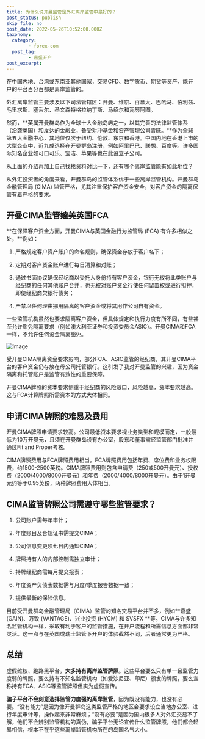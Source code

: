```yaml
---
title: 为什么说开曼监管是外汇离岸监管中最好的？
post_status: publish
skip_file: no
post_date: 2022-05-26T10:52:00.000Z
taxonomy:
  category:
        - forex-com
  post_tag:
        - 嘉盛开户
post_excerpt: 
---
```

在中国内地、台湾或东南亚其他国家，交易CFD、数字货币、期货等资产，能开户的平台百分百都是离岸监管的。

外汇离岸监管主要涉及以下司法管辖区：开曼、维京、百慕大、巴哈马、伯利兹、毛里求斯、塞舌尔、圣文森特格拉纳丁斯、马绍尔和瓦努阿图。

然而，**英属开曼群岛作为全球十大金融岛屿之一，以其完善的法律监管体系（沿袭英国）和发达的金融业，备受对冲基金和资产管理公司青睐。**作为全球第五大金融中心，其地位仅次于纽约、伦敦、东京和香港。中国内地在香港上市的大型企业中，近九成选择在开曼群岛注册，例如阿里巴巴、联想、百度等。许多国际知名企业如可口可乐、宝洁、苹果等也在此设立子公司。

从上面的介绍再加上自己找找资料对比一下，还有哪个离岸监管能有如此地位？

从外汇投资者的角度来看，开曼群岛的监管体系优于一些离岸监管机构。开曼群岛金融管理局 (CIMA) 监管严格，尤其注重保护客户资金安全，对客户资金的隔离保管有着严格的要求。

## 开曼CIMA监管媲美英国FCA

**在保障客户资金方面，开曼CIMA与英国金融行为监管局 (FCA) 有许多相似之处，**例如：

1. 严格规定客户资产账户的命名规则，确保资金存放于客户名下；

1. 定期对客户资金账户进行每日清算和对账；

1. 通过书面协议确保经纪商以受托人身份持有客户资金，银行无权将此类账户与经纪商的任何其他账户合并，也无权对账户资金行使任何留置权或进行扣押，即使经纪商欠银行债务；

1. 严禁以任何理由挪用隔离的客户资金或将其用作公司自有资金。

一些监管机构虽然也要求隔离客户资金，但具体规定和执行力度有所不同，有些甚至允许豁免隔离要求（例如澳大利亚证券和投资委员会ASIC）。开曼CIMA和FCA一样，不允许任何资金隔离豁免。

![Image](https://prod-files-secure.s3.us-west-2.amazonaws.com/39ed1227-6d7d-4570-be36-9ccd4a2c4241/bd849744-3fcb-4a37-8312-357962c8f065/image.png?X-Amz-Algorithm=AWS4-HMAC-SHA256&X-Amz-Content-Sha256=UNSIGNED-PAYLOAD&X-Amz-Credential=ASIAZI2LB466YFWF6E7P%2F20251006%2Fus-west-2%2Fs3%2Faws4_request&X-Amz-Date=20251006T221347Z&X-Amz-Expires=3600&X-Amz-Security-Token=IQoJb3JpZ2luX2VjEP7%2F%2F%2F%2F%2F%2F%2F%2F%2F%2FwEaCXVzLXdlc3QtMiJGMEQCIFoD1iTGJ4o1AgT2REwQKZqYrn5TshnedVVsexipM9byAiA%2BrvqtyLeVonj547MhsvG5qzaK5iJ63B5j%2BYpGc1NIvyqIBAiX%2F%2F%2F%2F%2F%2F%2F%2F%2F%2F8BEAAaDDYzNzQyMzE4MzgwNSIMoCtmOll0NLbk9S12KtwDcJjq70csQvVpNrihmBHcyIJDQQ3MwPOqbE%2BHzDJaryEy8tT7BL1VpttanxYRpKxMyVquBIEHoqBL5NObneb11qjtDgKa49RdtQ8HpNkCIZUx71htoqc9gj5vYV15075SLSOzTNFlmf75vJ%2Fdr82684V6R0fbFPHsSk%2BuIdG%2Fdb6%2BDufRA8B0LJhowsZQFh3DW9zU9dbfwn4qNNaVZc6zu7DCzBVZ%2B8TJCOQG64zp398257CIA3l5%2FxBhm3myfwYzxlaes6N8vyXIZMoIy4B2t4iV0dD4WR1ADMuJAgLqhRxGQm%2FANF8R%2FvauXNnvaqJg6ruiWzzFYJ78j8VMarjiRZWn%2BnxdLU1PxmqI6VwTTpykGBLi5vk1e9KMILAnUDBgpOcSrrs%2B49AKkbOcvxCfa60swdKHJ8gBlvzh2ki5DMrbzypjLqZNS2yqEpq20A6sVc74rVXCbNrpA2Q%2FM5WskQg0PNFk%2F7SKtemzUEklwHSqmXkJH2lk4J8eHZXh%2BBX%2BUwYyXTk8wUoQRnRUF7gtT5cqpuNGW0XOjd87y%2BdWpS2UHzkBzScmE88ZTpOyof6sc%2FOnvSoykdARsIULT3SQawqTwISfAfi%2FEcCnCcdQkQZ1xF%2BBVp7RYl6Bcf0wi%2FWQxwY6pgGJ7nX%2Bb%2FD4eWb68G3%2BLTIZ0ZumxAP%2BDSuRLYGtiYA3r3IGR%2FJxk6FR%2BfsBbUds5aAWTe1K9ZjmZPIEGZq9poogY%2BzANGZKHaC%2FDTHwi7MIUJDtjmYpm%2FX2VVMr3zI4u9iHorZUC9XC1JO%2BXGcrMYqG3dsxLCWgNLS4rvNjFeOLYDFfQabtvJkljQpWAMrstv1EyPNs6HMXP0I8EfOMlDINYZYAM8DR&X-Amz-Signature=ab571f48d84efa35c63018f89850c23d8ad1e8506a1b693c561d9ce8d95d026f&X-Amz-SignedHeaders=host&x-amz-checksum-mode=ENABLED&x-id=GetObject)

受开曼CIMA隔离资金要求影响，部分FCA、ASIC监管的经纪商，其开曼CIMA平台的客户资金仍存放在母公司托管银行。这引发了我对开曼监管的兴趣，因为资金隔离和托管账户是监管有效性的重要保障。

开曼CIMA牌照的资本要求侧重于经纪商的风险敞口，风险越高，资本要求越高。这与FCA计算牌照所需资本的方式大体相同。

## **申请CIMA牌照的难易及费用**

开曼CIMA牌照申请要求较高。公司最低资本要求视业务类型和规模而定，一般最低为10万开曼元，且须在开曼群岛设有办公室，股东和董事需经监管部门批准并通过Fit and Proper考核。

CIMA牌照费用与FCA牌照费用相当。FCA牌照费用包括年费、席位费和业务权限费，约1500-2500英镑。CIMA牌照费用则包含申请费（250或500开曼元）、授权费（2000/4000/8000开曼元）和年费（2000/4000/8000开曼元）。由于1开曼元约等于0.95英镑，两种牌照费用大体相当。

## CIMA监管牌照公司需遵守哪些监管要求？

1. 公司账户需每年审计；

1. 年度账目及合规证书需提交CIMA；

1. 公司信息变更须七日内通知CIMA；

1. 牌照持有人的内部控制需独立审计；

1. 持牌经纪商需每月提交报表；

1. 年度资产负债表数据需与月度/季度报告数据一致；

1. 提供最新的保险信息。

目前受开曼群岛金融管理局（CIMA）监管的知名交易平台并不多，例如**嘉盛 (GAIN)、万致 (VANTAGE)、兴业投资 (HYCM) 和 SVSFX **等。CIMA与许多知名监管机构一样，采取有利于客户的监管措施，在开户流程和所需信息方面都非常灵活。这一点与在英国或瑞士监管下开户的体验截然不同，后者通常更为严格。

## 总结

虚假维权、跑路黑平台，**大多持有离岸监管牌照**。这些平台要么只有单一且监管力度弱的牌照，要么持有不知名监管机构（如爱沙尼亚、印尼）颁发的牌照，要么宣称持有FCA、ASIC等监管牌照但实为虚假宣传。

**骗子平台不会刻意选择监管力度强的离岸监管**，因为既没有能力，也没有必要。“没有能力”是因为像开曼群岛这类监管严格的地区会要求设立当地办公室、进行年度审计等，操作起来非常麻烦；“没有必要”是因为国内很多人对外汇交易不了解，他们不会辨别监管机构的真伪，骗子平台无论宣传什么监管牌照，他们都会轻易相信，根本不在乎这些离岸监管机构所在的岛国名气大小。